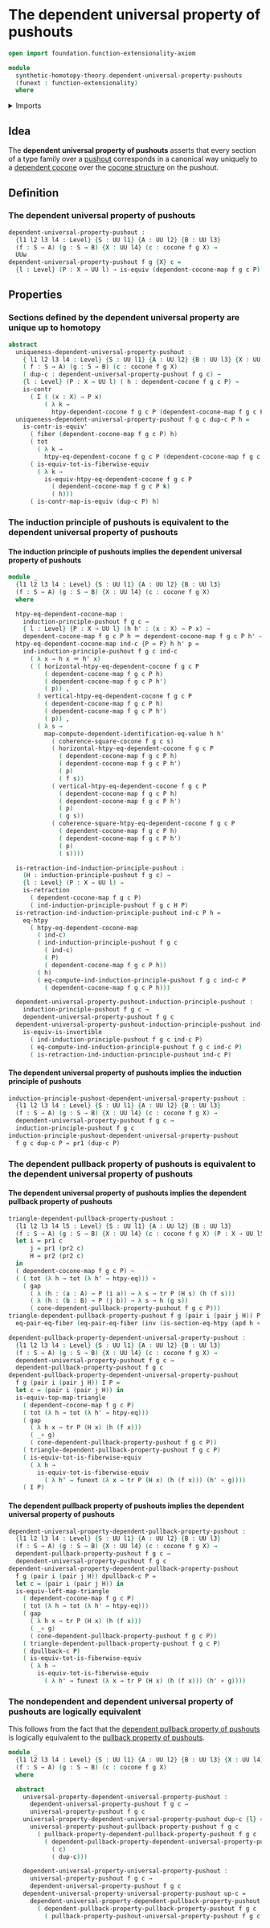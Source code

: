 # The dependent universal property of pushouts

```agda
open import foundation.function-extensionality-axiom

module
  synthetic-homotopy-theory.dependent-universal-property-pushouts
  (funext : function-extensionality)
  where
```

<details><summary>Imports</summary>

```agda
open import foundation.action-on-identifications-dependent-functions
open import foundation.contractible-maps funext
open import foundation.contractible-types funext
open import foundation.dependent-pair-types
open import foundation.equality-dependent-pair-types funext
open import foundation.equivalences funext
open import foundation.fibers-of-maps funext
open import foundation.function-extensionality funext

open import foundation.function-types funext
open import foundation.functoriality-dependent-pair-types funext
open import foundation.homotopies funext
open import foundation.identity-types funext
open import foundation.retractions funext
open import foundation.standard-pullbacks funext
open import foundation.transport-along-identifications
open import foundation.universe-levels

open import synthetic-homotopy-theory.cocones-under-spans funext
open import synthetic-homotopy-theory.dependent-cocones-under-spans funext
open import synthetic-homotopy-theory.dependent-pullback-property-pushouts funext
open import synthetic-homotopy-theory.induction-principle-pushouts funext
open import synthetic-homotopy-theory.universal-property-pushouts funext
```

</details>

## Idea

The **dependent universal property of pushouts** asserts that every section of a
type family over a [pushout](synthetic-homotopy-theory.pushouts.md) corresponds
in a canonical way uniquely to a
[dependent cocone](synthetic-homotopy-theory.dependent-cocones-under-spans.md)
over the [cocone structure](synthetic-homotopy-theory.cocones-under-spans.md) on
the pushout.

## Definition

### The dependent universal property of pushouts

```agda
dependent-universal-property-pushout :
  {l1 l2 l3 l4 : Level} {S : UU l1} {A : UU l2} {B : UU l3}
  (f : S → A) (g : S → B) {X : UU l4} (c : cocone f g X) →
  UUω
dependent-universal-property-pushout f g {X} c =
  {l : Level} (P : X → UU l) → is-equiv (dependent-cocone-map f g c P)
```

## Properties

### Sections defined by the dependent universal property are unique up to homotopy

```agda
abstract
  uniqueness-dependent-universal-property-pushout :
    { l1 l2 l3 l4 : Level} {S : UU l1} {A : UU l2} {B : UU l3} {X : UU l4} →
    ( f : S → A) (g : S → B) (c : cocone f g X)
    ( dup-c : dependent-universal-property-pushout f g c) →
    {l : Level} (P : X → UU l) ( h : dependent-cocone f g c P) →
    is-contr
      ( Σ ( (x : X) → P x)
          ( λ k →
            htpy-dependent-cocone f g c P (dependent-cocone-map f g c P k) h))
  uniqueness-dependent-universal-property-pushout f g c dup-c P h =
    is-contr-is-equiv'
      ( fiber (dependent-cocone-map f g c P) h)
      ( tot
        ( λ k →
          htpy-eq-dependent-cocone f g c P (dependent-cocone-map f g c P k) h))
      ( is-equiv-tot-is-fiberwise-equiv
        ( λ k →
          is-equiv-htpy-eq-dependent-cocone f g c P
            ( dependent-cocone-map f g c P k)
            ( h)))
      ( is-contr-map-is-equiv (dup-c P) h)
```

### The induction principle of pushouts is equivalent to the dependent universal property of pushouts

#### The induction principle of pushouts implies the dependent universal property of pushouts

```agda
module _
  {l1 l2 l3 l4 : Level} {S : UU l1} {A : UU l2} {B : UU l3}
  (f : S → A) (g : S → B) {X : UU l4} (c : cocone f g X)
  where

  htpy-eq-dependent-cocone-map :
    induction-principle-pushout f g c →
    { l : Level} {P : X → UU l} (h h' : (x : X) → P x) →
    dependent-cocone-map f g c P h ＝ dependent-cocone-map f g c P h' → h ~ h'
  htpy-eq-dependent-cocone-map ind-c {P = P} h h' p =
    ind-induction-principle-pushout f g c ind-c
      ( λ x → h x ＝ h' x)
      ( ( horizontal-htpy-eq-dependent-cocone f g c P
          ( dependent-cocone-map f g c P h)
          ( dependent-cocone-map f g c P h')
          ( p)) ,
        ( vertical-htpy-eq-dependent-cocone f g c P
          ( dependent-cocone-map f g c P h)
          ( dependent-cocone-map f g c P h')
          ( p)) ,
        ( λ s →
          map-compute-dependent-identification-eq-value h h'
            ( coherence-square-cocone f g c s)
            ( horizontal-htpy-eq-dependent-cocone f g c P
              ( dependent-cocone-map f g c P h)
              ( dependent-cocone-map f g c P h')
              ( p)
              ( f s))
            ( vertical-htpy-eq-dependent-cocone f g c P
              ( dependent-cocone-map f g c P h)
              ( dependent-cocone-map f g c P h')
              ( p)
              ( g s))
            ( coherence-square-htpy-eq-dependent-cocone f g c P
              ( dependent-cocone-map f g c P h)
              ( dependent-cocone-map f g c P h')
              ( p)
              ( s))))

  is-retraction-ind-induction-principle-pushout :
    (H : induction-principle-pushout f g c) →
    {l : Level} (P : X → UU l) →
    is-retraction
      ( dependent-cocone-map f g c P)
      ( ind-induction-principle-pushout f g c H P)
  is-retraction-ind-induction-principle-pushout ind-c P h =
    eq-htpy
      ( htpy-eq-dependent-cocone-map
        ( ind-c)
        ( ind-induction-principle-pushout f g c
          ( ind-c)
          ( P)
          ( dependent-cocone-map f g c P h))
        ( h)
        ( eq-compute-ind-induction-principle-pushout f g c ind-c P
          ( dependent-cocone-map f g c P h)))

  dependent-universal-property-pushout-induction-principle-pushout :
    induction-principle-pushout f g c →
    dependent-universal-property-pushout f g c
  dependent-universal-property-pushout-induction-principle-pushout ind-c P =
    is-equiv-is-invertible
      ( ind-induction-principle-pushout f g c ind-c P)
      ( eq-compute-ind-induction-principle-pushout f g c ind-c P)
      ( is-retraction-ind-induction-principle-pushout ind-c P)
```

#### The dependent universal property of pushouts implies the induction principle of pushouts

```agda
induction-principle-pushout-dependent-universal-property-pushout :
  {l1 l2 l3 l4 : Level} {S : UU l1} {A : UU l2} {B : UU l3}
  (f : S → A) (g : S → B) {X : UU l4} (c : cocone f g X) →
  dependent-universal-property-pushout f g c →
  induction-principle-pushout f g c
induction-principle-pushout-dependent-universal-property-pushout
  f g c dup-c P = pr1 (dup-c P)
```

### The dependent pullback property of pushouts is equivalent to the dependent universal property of pushouts

#### The dependent universal property of pushouts implies the dependent pullback property of pushouts

```agda
triangle-dependent-pullback-property-pushout :
  {l1 l2 l3 l4 l5 : Level} {S : UU l1} {A : UU l2} {B : UU l3}
  (f : S → A) (g : S → B) {X : UU l4} (c : cocone f g X) (P : X → UU l5) →
  let i = pr1 c
      j = pr1 (pr2 c)
      H = pr2 (pr2 c)
  in
  ( dependent-cocone-map f g c P) ~
  ( ( tot (λ h → tot (λ h' → htpy-eq))) ∘
    ( gap
      ( λ (h : (a : A) → P (i a)) → λ s → tr P (H s) (h (f s)))
      ( λ (h : (b : B) → P (j b)) → λ s → h (g s))
      ( cone-dependent-pullback-property-pushout f g c P)))
triangle-dependent-pullback-property-pushout f g (pair i (pair j H)) P h =
  eq-pair-eq-fiber (eq-pair-eq-fiber (inv (is-section-eq-htpy (apd h ∘ H))))

dependent-pullback-property-dependent-universal-property-pushout :
  {l1 l2 l3 l4 : Level} {S : UU l1} {A : UU l2} {B : UU l3}
  (f : S → A) (g : S → B) {X : UU l4} (c : cocone f g X) →
  dependent-universal-property-pushout f g c →
  dependent-pullback-property-pushout f g c
dependent-pullback-property-dependent-universal-property-pushout
  f g (pair i (pair j H)) I P =
  let c = (pair i (pair j H)) in
  is-equiv-top-map-triangle
    ( dependent-cocone-map f g c P)
    ( tot (λ h → tot (λ h' → htpy-eq)))
    ( gap
      ( λ h x → tr P (H x) (h (f x)))
      ( _∘ g)
      ( cone-dependent-pullback-property-pushout f g c P))
    ( triangle-dependent-pullback-property-pushout f g c P)
    ( is-equiv-tot-is-fiberwise-equiv
      ( λ h →
        is-equiv-tot-is-fiberwise-equiv
          ( λ h' → funext (λ x → tr P (H x) (h (f x))) (h' ∘ g))))
    ( I P)
```

#### The dependent pullback property of pushouts implies the dependent universal property of pushouts

```agda
dependent-universal-property-dependent-pullback-property-pushout :
  {l1 l2 l3 l4 : Level} {S : UU l1} {A : UU l2} {B : UU l3}
  (f : S → A) (g : S → B) {X : UU l4} (c : cocone f g X) →
  dependent-pullback-property-pushout f g c →
  dependent-universal-property-pushout f g c
dependent-universal-property-dependent-pullback-property-pushout
  f g (pair i (pair j H)) dpullback-c P =
  let c = (pair i (pair j H)) in
  is-equiv-left-map-triangle
    ( dependent-cocone-map f g c P)
    ( tot (λ h → tot (λ h' → htpy-eq)))
    ( gap
      ( λ h x → tr P (H x) (h (f x)))
      ( _∘ g)
      ( cone-dependent-pullback-property-pushout f g c P))
    ( triangle-dependent-pullback-property-pushout f g c P)
    ( dpullback-c P)
    ( is-equiv-tot-is-fiberwise-equiv
      ( λ h →
        is-equiv-tot-is-fiberwise-equiv
          ( λ h' → funext (λ x → tr P (H x) (h (f x))) (h' ∘ g))))
```

### The nondependent and dependent universal property of pushouts are logically equivalent

This follows from the fact that the
[dependent pullback property of pushouts](synthetic-homotopy-theory.dependent-pullback-property-pushouts.md)
is logically equivalent to the
[pullback property of pushouts](synthetic-homotopy-theory.pullback-property-pushouts.md).

```agda
module _
  {l1 l2 l3 l4 : Level} {S : UU l1} {A : UU l2} {B : UU l3} {X : UU l4}
  (f : S → A) (g : S → B) (c : cocone f g X)
  where

  abstract
    universal-property-dependent-universal-property-pushout :
      dependent-universal-property-pushout f g c →
      universal-property-pushout f g c
    universal-property-dependent-universal-property-pushout dup-c {l} =
      universal-property-pushout-pullback-property-pushout f g c
        ( pullback-property-dependent-pullback-property-pushout f g c
          ( dependent-pullback-property-dependent-universal-property-pushout f g
            ( c)
            ( dup-c)))

    dependent-universal-property-universal-property-pushout :
      universal-property-pushout f g c →
      dependent-universal-property-pushout f g c
    dependent-universal-property-universal-property-pushout up-c =
      dependent-universal-property-dependent-pullback-property-pushout f g c
        ( dependent-pullback-property-pullback-property-pushout f g c
          ( pullback-property-pushout-universal-property-pushout f g c up-c))
```
